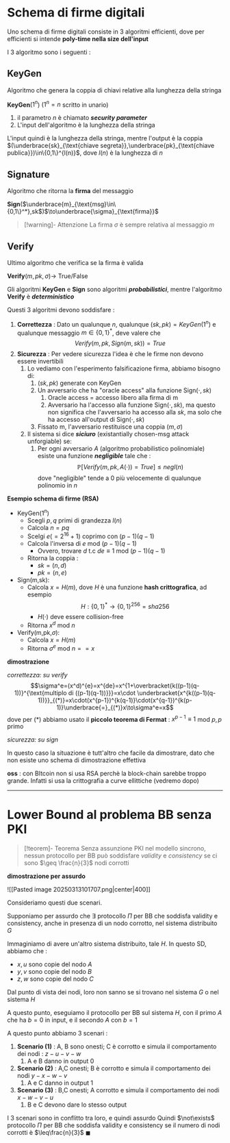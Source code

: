 # Schema di firme digitali

Uno schema di firme digitali consiste in 3 algoritmi efficienti, dove per efficienti si intende **poly-time nella size dell'input**

I 3 algoritmo sono i seguenti : 

## KeyGen

Algoritmo che genera la coppia di chiavi relative alla lunghezza della stringa

**KeyGen**($1^n$) ($1^n=n$ scritto in unario)
1. il parametro $n$ è chiamato ***security parameter***
2. L'input dell'algoritmo è la lunghezza della stringa

L'input quindi è la lunghezza della stringa, mentre l'output è la coppia $(\underbrace{sk}_{\text{chiave segreta}},\underbrace{pk}_{\text{chiave publica}})\in\{0,1\}^{l(n)}$, dove $l(n)$ è la lunghezza di $n$

## Signature

Algoritmo che ritorna la **firma** del messaggio

**Sign**($\underbrace{m}_{\text{msg}\in\{0,1\}^*},sk$)$\to\underbrace{\sigma}_{\text{firma}}$

>[!warning]- Attenzione
>La firma $\sigma$ è sempre relativa al messaggio $m$

## Verify

Ultimo algoritmo che verifica se la firma è valida

**Verify**($m,pk,\sigma$)$\to$ True/False

Gli algoritmi **KeyGen** e **Sign** sono algoritmi ***probabilistici***, mentre l'algoritmo **Verify** è ***deterministico***

Questi 3 algoritmi devono soddisfare : 
1. **Correttezza** : Dato un qualunque $n$, qualunque $(sk,pk)=KeyGen(1^n)$ e qualunque messaggio $m\in\{0,1\}^*$, deve valere che $$Verify(m,pk,Sign(m,sk))=True$$
2. **Sicurezza** : Per vedere sicurezza l'idea è che le firme non devono essere invertibili
	1. Lo vediamo con l'esperimento falsificazione firma, abbiamo bisogno di:
		1. $(sk,pk)$ generate con KeyGen
		2. Un avversario che ha "oracle access" alla funzione Sign($\cdot,sk$)
			1. Oracle access = accesso libero alla firma di m
			2. Avversario ha l'accesso alla funzione Sign($\cdot,sk$), ma questo non significa che l'avversario ha accesso alla $sk$, ma solo che ha accesso all'output di Sign($\cdot,sk$)
		3. Fissato m, l'avversario restituisce una coppia $(m,\sigma)$
	2. Il sistema si dice ***siciuro*** (existantially chosen-msg attack unforgiable) se: 
		1. Per ogni avversario $A$ (algoritmo probabilistico polinomiale) esiste una funzione ***negligible*** tale che : $$\mathbb P[Verify(m,pk,A(\cdot))=True]\leq negl(n)$$ dove "negligible" tende a $0$ più velocemente di qualunque polinomio in $n$

**Esempio schema di firme (RSA)**

- KeyGen($1^n$)
	- Scegli $p,q$ primi di grandezza $l(n)$
	- Calcola $n=pq$
	- Scelgi $e(=2^{16}+1)$ coprimo con $(p-1)(q-1)$
	- Calcola l'inversa di $e$ mod $(p-1)(q-1)$
		- Ovvero, trovare $d$ t.c $de\equiv 1$ mod $(p-1)(q-1)$
	- Ritorna la coppia : 
		- $sk=(n,d)$
		- $pk=(n,e)$
- Sign(m,sk):
	- Calcola $x=H(m)$, dove $H$ è  una funzione **hash crittografica**, ad esempio $$H:\{0,1\}^*\to\{0,1\}^{256}=sha256$$
		- $H(\cdot)$ deve essere collision-free
	- Ritorna $x^d$ mod $n$
- Verify(m,pk,$\sigma$):
	- Calcola $x=H(m)$
	- Ritorna $\sigma^e$ mod $n==x$

**dimostrazione**

*correttezza: su verify*
$$\sigma^e=(x^d)^{e}=x^{de}=x^{1+\overbracket{k((p-1)(q-1))}^{\text{multiplo di ((p-1)(q-1))}}}=x\cdot \underbracket{x^{k((p-1)(q-1))}}_{(*)}=x\cdot(x^{p-1})^{k(q-1)}\cdot(x^{q-1})^{k(p-1)}\underbrace{=}_{(*)}x\to\sigma^e=x$$
dove per $(*)$ abbiamo usato il **piccolo teorema di Fermat** : $x^{p-1}\equiv 1$ mod $p,p$ primo

*sicurezza: su sign*

In questo caso la situazione è tutt'altro che facile da dimostrare, dato che non esiste uno schema di dimostrazione effettiva

**oss** : con BItcoin non si usa RSA perchè la block-chain sarebbe troppo grande. Infatti si usa la crittografia a curve ellittiche (vedremo dopo)

--- 

# Lower Bound al problema BB senza PKI

>[!teorem]- Teorema
>Senza assunzione PKI nel modello sincrono, nessun protocollo per BB può soddisfare *validity* e *consistency* se ci sono $\geq \frac{n}{3}$ nodi corrotti

**dimostrazione per assurdo**

![[Pasted image 20250313101707.png|center|400]]

Consideriamo questi due scenari.

Supponiamo per assurdo che $\exists$ protocollo $\Pi$ per BB che soddisfa validity e consistency, anche in presenza di un nodo corrotto, nel sistema distribuito $G$

Immaginiamo di avere un'altro sistema distribuito, tale $H$. In questo SD, abbiamo che :
- $x,u$ sono copie del nodo $A$
- $y,v$ sono copie del nodo $B$
- $z,w$ sono copie del nodo $C$

Dal punto di vista dei nodi, loro non sanno se si trovano nel sistema $G$ o nel sistema $H$

A questo punto, eseguiamo il protocollo per BB sul sistema $H$, con il primo $A$ che ha $b=0$ in input, e il secondo $A$ con $b=1$

A questo punto abbiamo 3 scenari : 
1. **Scenario (1)** : A, B sono onesti; C è corrotto e simula il comportamento dei nodi : $z-u-v-w$
	1. A e B danno in output 0
2. **Scenario (2)** : A,C onesti; B è corrotto e simula il comportamento dei nodi $y-x-w-v$
	1. A e C danno in output 1
3. **Scenario (3)** : B,C onesti; A corrotto e simula il comportamento dei nodi $x-w-v-u$
	1. B e C devono dare lo stesso output

I 3 scenari sono in conflitto tra loro, e quindi assurdo
Quindi $\not\exists$ protocollo $\Pi$ per BB che soddisfa validity e consistency se il numero di nodi corrotti è $\leq\frac{n}{3}$ $\blacksquare$
